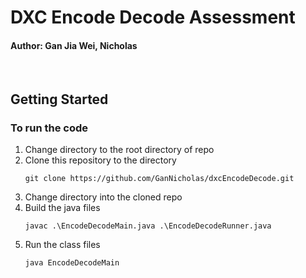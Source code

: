 # DXC Encode Decode Assessment

#### Author: Gan Jia Wei, Nicholas
<br/>

## Getting Started

### To run the code
1) Change directory to the root directory of repo
2) Clone this repository to the directory
   <br/>
    ```
    git clone https://github.com/GanNicholas/dxcEncodeDecode.git
    ```
3) Change directory into the cloned repo
4) Build the java files
   <br/>
    ```
    javac .\EncodeDecodeMain.java .\EncodeDecodeRunner.java 
    ```
5) Run the class files
   <br/>
    ```
    java EncodeDecodeMain
    ```
